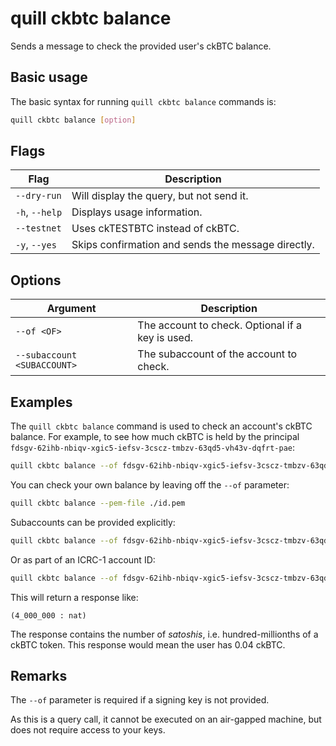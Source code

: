 # quill ckbtc balance

Sends a message to check the provided user's ckBTC balance.

## Basic usage

The basic syntax for running `quill ckbtc balance` commands is:

```bash
quill ckbtc balance [option]
```

## Flags

| Flag           | Description                                        |
|----------------|----------------------------------------------------|
| `--dry-run`    | Will display the query, but not send it.           |
| `-h`, `--help` | Displays usage information.                        |
| `--testnet`    | Uses ckTESTBTC instead of ckBTC.                   |
| `-y`, `--yes`  | Skips confirmation and sends the message directly. |

## Options

| Argument                    | Description                                      |
|-----------------------------|--------------------------------------------------|
| `--of <OF>`                 | The account to check. Optional if a key is used. |
| `--subaccount <SUBACCOUNT>` | The subaccount of the account to check.          |

## Examples

The `quill ckbtc balance` command is used to check an account's ckBTC balance. For example, to see how much ckBTC is held by the principal `fdsgv-62ihb-nbiqv-xgic5-iefsv-3cscz-tmbzv-63qd5-vh43v-dqfrt-pae`:

```sh
quill ckbtc balance --of fdsgv-62ihb-nbiqv-xgic5-iefsv-3cscz-tmbzv-63qd5-vh43v-dqfrt-pae
```

You can check your own balance by leaving off the `--of` parameter:

```sh
quill ckbtc balance --pem-file ./id.pem
```

Subaccounts can be provided explicitly:

```sh
quill ckbtc balance --of fdsgv-62ihb-nbiqv-xgic5-iefsv-3cscz-tmbzv-63qd5-vh43v-dqfrt-pae --subaccount 01
```

Or as part of an ICRC-1 account ID:

```sh
quill ckbtc balance --of fdsgv-62ihb-nbiqv-xgic5-iefsv-3cscz-tmbzv-63qd5-vh43v-dqfrt-pae-gegmhna.3
```

This will return a response like:

```candid
(4_000_000 : nat)
```

The response contains the number of *satoshis*, i.e. hundred-millionths of a ckBTC token. This response would mean the user has 0.04 ckBTC.

## Remarks

The `--of` parameter is required if a signing key is not provided.

As this is a query call, it cannot be executed on an air-gapped machine, but does not require access to your keys.
